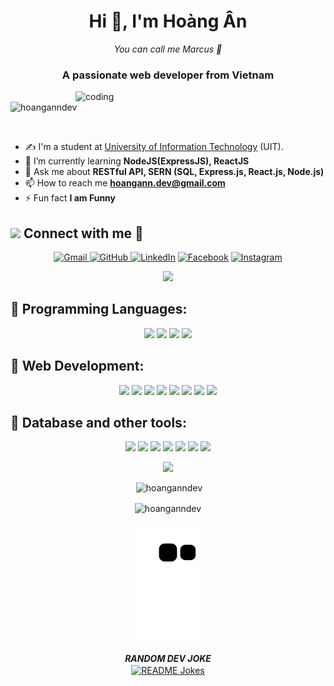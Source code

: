 <h1 align="center">Hi 👋, I'm Hoàng Ân</h1>
<div align="center"><i>You can call me Marcus 🥰</i></div>
<h3 align="center">A passionate web developer from Vietnam</h3>
<img align="right" alt="coding" width="400" src="https://miro.medium.com/max/680/1*IRGHmiGsa16stedQvIaZfw.gif">
<p align="left"> <img src="https://komarev.com/ghpvc/?username=hoanganndev&label=Profile%20views&color=0e75b6&style=flat" alt="hoanganndev" /> </p>
<p align="left"> <a href="https://twitter.com/" target="blank"><img src="https://img.shields.io/twitter/follow/?logo=twitter&style=for-the-badge" alt="" /></a> </p>

- ✍ I'm a student at [University of Information Technology](https://www.uit.edu.vn) (UIT).
- 🌱 I’m currently learning **NodeJS(ExpressJS), ReactJS**
- 💬 Ask me about **RESTful API, SERN (SQL, Express.js, React.js, Node.js)**
- 📫 How to reach me **hoangann.dev@gmail.com**
- ⚡ Fun fact **I am Funny**

## <img src="https://media.giphy.com/media/iY8CRBdQXODJSCERIr/giphy.gif" width="30px"> Connect with me 🤝
<p align="center">
	<a href="mailto:hoangann.dev@gmail.com"><img img src="https://img.shields.io/badge/gmail-%23EA4335.svg?style=plastic&logo=gmail&logoColor=white" alt="Gmail"/>		</a>
	<a href="https://github.com/hoanganndev"><img src="https://img.shields.io/badge/github-%23181717.svg?style=plastic&logo=github&logoColor=white" alt="GitHub"/>		</a>
	<a href="https://linkedin.com/in/hoang-an"><img src="https://img.shields.io/badge/linkedin-%230A66C2.svg?style=plastic&logo=linkedin&logoColor=white" 		alt="LinkedIn"/></a>
	<a href="https://fb.com/an.best01"><img src="https://img.shields.io/badge/facebook-%231877F2.svg?style=plastic&logo=facebook&logoColor=white" alt="Facebook"/></a>
	<a href="https://instagram.com/_h.an._"><img src="https://img.shields.io/badge/instagram-%23E4405F.svg?style=plastic&logo=instagram&logoColor=white" alt="Instagram"/></a>
</p>

<p align="center"><img src="https://user-images.githubusercontent.com/73097560/115834477-dbab4500-a447-11eb-908a-139a6edaec5c.gif"></a></p>


## 🚀 Programming Languages:
<p align="center">
	<img src="https://img.icons8.com/color/48/000000/javascript--v1.png"/>
	<img src="https://img.icons8.com/color/48/000000/typescript.png"/>
	<img src="https://img.icons8.com/ios-filled/50/000000/jquery.png"/>
	<img src="https://img.icons8.com/color/48/000000/c-plus-plus-logo.png"/>
</p>

## 🚀 Web Development:
<p align="center">
	<img src="https://img.icons8.com/fluency/48/000000/node-js.png"/>
	<img src="https://img.icons8.com/plasticine/48/000000/react.png"/>
	<img src="https://img.icons8.com/color/48/000000/redux.png"/>
	<img src="https://img.icons8.com/color/48/000000/bootstrap.png"/>
	<img src="https://img.icons8.com/dusk/45/000000/babel.png"/>
	<img src="https://img.icons8.com/color/48/000000/sass.png"/>
	<img src="https://img.icons8.com/color/48/000000/css3.png"/>
	<img src="https://img.icons8.com/color/48/000000/html-5--v2.png"/>
</p>

## 🚀 Database and other tools:
<p align="center">
  <img src="https://img.icons8.com/color/48/000000/mysql-logo.png"/>
  <img src="https://img.icons8.com/color/48/000000/postgreesql.png"/>
  <img src="https://img.icons8.com/color/48/000000/mongodb.png"/>
  <img src="https://img.icons8.com/color/48/000000/microsoft-sql-server.png"/>
  <img src="https://img.icons8.com/color/48/000000/git.png"/>
  <img src="https://img.icons8.com/color/48/000000/github-2.png"/>
  <img src="https://img.icons8.com/color/48/000000/visual-studio-code-2019.png"/>
</p>

<p align="center"><img src="https://user-images.githubusercontent.com/73097560/115834477-dbab4500-a447-11eb-908a-139a6edaec5c.gif"></a></p>

<p align="center">&nbsp;<img   src="https://github-readme-stats.vercel.app/api?username=hoanganndev&show_icons=true&locale=en" alt="hoanganndev" /></p>

<p align="center"><img align="center" src="https://github-readme-streak-stats.herokuapp.com/?user=hoanganndev&" alt="hoanganndev" /></p>



<div align="center"> 
  
  ![Snake animation](https://github.com/rafaballerini/rafaballerini/blob/output/github-contribution-grid-snake.svg)
  
</div>

<div align="center">
<b><i>RANDOM DEV JOKE</i></b><br>
<a href="https://readme-jokes.vercel.app"><img align="center" src="https://readme-jokes.vercel.app/api" alt="README Jokes"></a>
</div>
